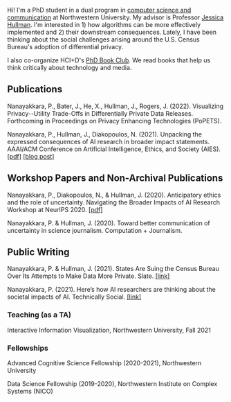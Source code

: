 Hi! I'm a PhD student in a dual program in [computer science and communication](https://tsb.northwestern.edu/ "https://tsb.northwestern.edu/") at Northwestern University. My advisor is Professor [Jessica Hullman](http://users.eecs.northwestern.edu/~jhullman/). I'm interested in 1) how algorithms can be more effectively implemented and 2) their downstream consequences. Lately, I have been thinking about the social challenges arising around the U.S. Census Bureau's adoption of differential privacy.

I also co-organize HCI+D's [PhD Book Club](https://hci.northwestern.edu/news-events/phd-book-club.html). We read books that help us think critically about technology and media.

## Publications
Nanayakkara, P., Bater, J., He, X., Hullman, J., Rogers, J. (2022). Visualizing Privacy--Utility Trade-Offs in Differentially Private Data Releases. Forthcoming in Proceedings on Privacy Enhancing Technologies (PoPETS).

Nanayakkara, P., Hullman, J., Diakopoulos, N. (2021). Unpacking the expressed consequences of AI research in broader impact statements. AAAI/ACM Conference on Artificial Intelligence, Ethics, and Society (AIES). [[pdf]](https://arxiv.org/pdf/2105.04760.pdf) [[blog post]](https://medium.com/technically-social/heres-how-ai-researchers-are-thinking-about-the-societal-impacts-of-ai-b82fc3f29b4d)

## Workshop Papers and Non-Archival Publications
Nanayakkara, P., Diakopoulos, N., & Hullman, J. (2020). Anticipatory ethics and the role of uncertainty. Navigating the Broader Impacts of AI Research Workshop at NeurIPS 2020. [[pdf]](https://arxiv.org/pdf/2011.13170.pdf)

Nanayakkara, P. & Hullman, J. (2020). Toward better communication of uncertainty in science journalism. Computation + Journalism.

## Public Writing
Nanayakkara, P. & Hullman, J. (2021). States Are Suing the Census Bureau Over Its Attempts to Make Data More Private. Slate. [[link]](https://slate.com/technology/2021/08/census-bureau-differential-privacy-lawsuit.html)

Nanayakkara, P. (2021). Here’s how AI researchers are thinking about the societal impacts of AI. Technically Social. [[link]](https://medium.com/technically-social/heres-how-ai-researchers-are-thinking-about-the-societal-impacts-of-ai-b82fc3f29b4d)

### Teaching (as a TA)
Interactive Information Visualization, Northwestern University, Fall 2021

### Fellowships
Advanced Cognitive Science Fellowship (2020-2021), Northwestern University

Data Science Fellowship (2019-2020), Northwestern Institute on Complex Systems (NICO)



